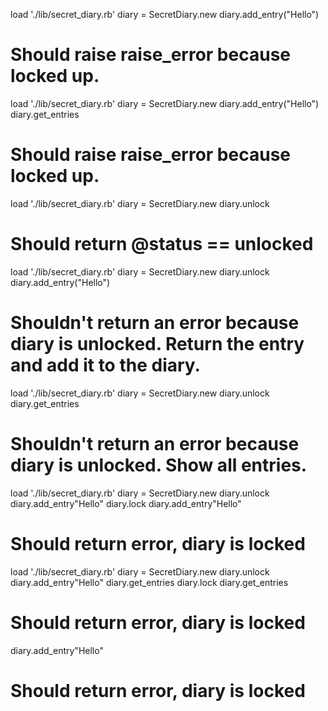load './lib/secret_diary.rb'
diary = SecretDiary.new
diary.add_entry("Hello")
# Should raise raise_error because locked up.

load './lib/secret_diary.rb'
diary = SecretDiary.new
diary.add_entry("Hello")
diary.get_entries
# Should raise raise_error because locked up.

load './lib/secret_diary.rb'
diary = SecretDiary.new
diary.unlock
# Should return @status == unlocked

load './lib/secret_diary.rb'
diary = SecretDiary.new
diary.unlock
diary.add_entry("Hello")

# Shouldn't return an error because diary is unlocked. Return the entry and add it to the diary.

load './lib/secret_diary.rb'
diary = SecretDiary.new
diary.unlock
diary.get_entries

# Shouldn't return an error because diary is unlocked. Show all entries.

load './lib/secret_diary.rb'
diary = SecretDiary.new
diary.unlock
diary.add_entry"Hello"
diary.lock
diary.add_entry"Hello"
# Should return error, diary is locked
load './lib/secret_diary.rb'
diary = SecretDiary.new
diary.unlock
diary.add_entry"Hello"
diary.get_entries
diary.lock
diary.get_entries
# Should return error, diary is locked
diary.add_entry"Hello"
# Should return error, diary is locked
